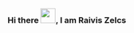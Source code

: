 ### Hi there <img src="https://raw.githubusercontent.com/MartinHeinz/MartinHeinz/master/vawe.gif" width="30px">, I am Raivis Zelcs

<!--
**Zelchs/Zelchs** is a ✨ _special_ ✨ repository because its `README.md` (this file) appears on your GitHub profile.

Here are some ideas to get you started:

- 🔭 I’m currently working on ...
- 🌱 I’m currently learning ...
- 👯 I’m looking to collaborate on ...
- 🤔 I’m looking for help with ...
- 💬 Ask me about ...
- 📫 How to reach me: ...
- 😄 Pronouns: ...
- ⚡ Fun fact: ...
-->
